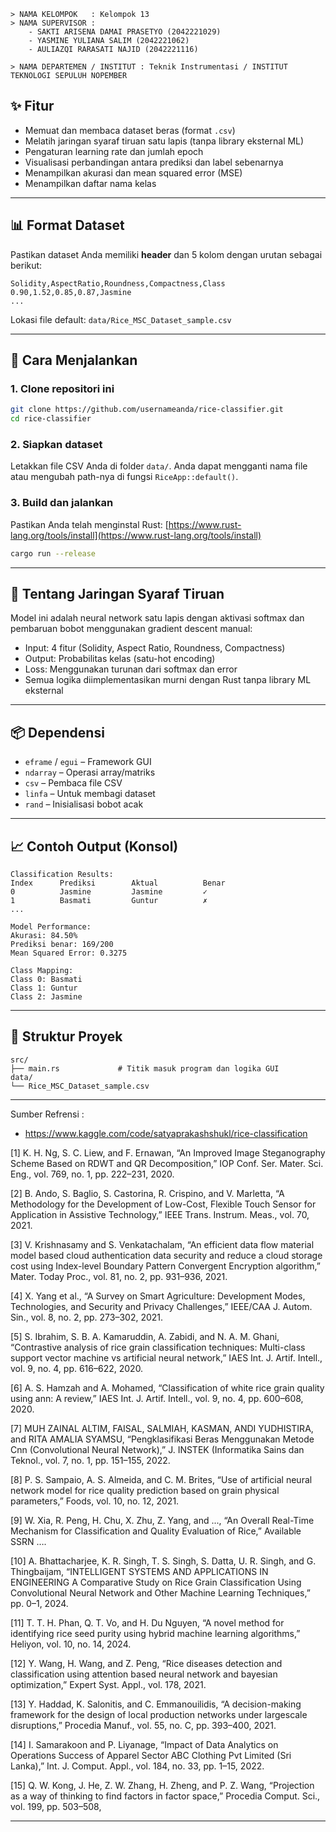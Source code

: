 ```
> NAMA KELOMPOK   : Kelompok 13
> NAMA SUPERVISOR :
    - SAKTI ARISENA DAMAI PRASETYO (2042221029)
    - YASMINE YULIANA SALIM (2042221062)
    - AULIAZQI RARASATI NAJID (2042221116)

> NAMA DEPARTEMEN / INSTITUT : Teknik Instrumentasi / INSTITUT TEKNOLOGI SEPULUH NOPEMBER

```

## ✨ Fitur

* Memuat dan membaca dataset beras (format `.csv`)
* Melatih jaringan syaraf tiruan satu lapis (tanpa library eksternal ML)
* Pengaturan learning rate dan jumlah epoch
* Visualisasi perbandingan antara prediksi dan label sebenarnya
* Menampilkan akurasi dan mean squared error (MSE)
* Menampilkan daftar nama kelas

---

## 📊 Format Dataset

Pastikan dataset Anda memiliki **header** dan 5 kolom dengan urutan sebagai berikut:

```csv
Solidity,AspectRatio,Roundness,Compactness,Class
0.90,1.52,0.85,0.87,Jasmine
...
```

Lokasi file default: `data/Rice_MSC_Dataset_sample.csv`

---

## 🚀 Cara Menjalankan

### 1. Clone repositori ini

```bash
git clone https://github.com/usernameanda/rice-classifier.git
cd rice-classifier
```

### 2. Siapkan dataset

Letakkan file CSV Anda di folder `data/`. Anda dapat mengganti nama file atau mengubah path-nya di fungsi `RiceApp::default()`.

### 3. Build dan jalankan

Pastikan Anda telah menginstal Rust: [https://www.rust-lang.org/tools/install](https://www.rust-lang.org/tools/install)

```bash
cargo run --release
```

---

## 🧠 Tentang Jaringan Syaraf Tiruan

Model ini adalah neural network satu lapis dengan aktivasi softmax dan pembaruan bobot menggunakan gradient descent manual:

* Input: 4 fitur (Solidity, Aspect Ratio, Roundness, Compactness)
* Output: Probabilitas kelas (satu-hot encoding)
* Loss: Menggunakan turunan dari softmax dan error
* Semua logika diimplementasikan murni dengan Rust tanpa library ML eksternal

---

## 📦 Dependensi

* `eframe` / `egui` – Framework GUI
* `ndarray` – Operasi array/matriks
* `csv` – Pembaca file CSV
* `linfa` – Untuk membagi dataset
* `rand` – Inisialisasi bobot acak

---

## 📈 Contoh Output (Konsol)

```
Classification Results:
Index      Prediksi        Aktual          Benar      
0          Jasmine         Jasmine         ✓         
1          Basmati         Guntur          ✗         
...

Model Performance:
Akurasi: 84.50%
Prediksi benar: 169/200
Mean Squared Error: 0.3275

Class Mapping:
Class 0: Basmati
Class 1: Guntur
Class 2: Jasmine
```

---

## 📂 Struktur Proyek

```
src/
├── main.rs             # Titik masuk program dan logika GUI
data/
└── Rice_MSC_Dataset_sample.csv
```

---

Sumber Refrensi :

- https://www.kaggle.com/code/satyaprakashshukl/rice-classification
  
[1]	K. H. Ng, S. C. Liew, and F. Ernawan, “An Improved Image Steganography Scheme Based on RDWT and QR Decomposition,” IOP Conf. Ser. Mater. Sci. Eng., vol. 769, no. 1, pp. 222–231, 2020. 

[2]	B. Ando, S. Baglio, S. Castorina, R. Crispino, and V. Marletta, “A Methodology for the Development of Low-Cost, Flexible Touch Sensor for Application in Assistive Technology,” IEEE Trans. Instrum. Meas., vol. 70, 2021. 

[3]	V. Krishnasamy and S. Venkatachalam, “An efficient data flow material model based cloud authentication data security and reduce a cloud storage cost using Index-level Boundary Pattern Convergent Encryption algorithm,” Mater. Today Proc., vol. 81, no. 2, pp. 931–936, 2021. 

[4]	X. Yang et al., “A Survey on Smart Agriculture: Development Modes, Technologies, and Security and Privacy Challenges,” IEEE/CAA J. Autom. Sin., vol. 8, no. 2, pp. 273–302, 2021. 

[5]	S. Ibrahim, S. B. A. Kamaruddin, A. Zabidi, and N. A. M. Ghani, “Contrastive analysis of rice grain classification techniques: Multi-class support vector machine vs artificial neural network,” IAES Int. J. Artif. Intell., vol. 9, no. 4, pp. 616–622, 2020. 

[6]	A. S. Hamzah and A. Mohamed, “Classification of white rice grain quality using ann: A review,” IAES Int. J. Artif. Intell., vol. 9, no. 4, pp. 600–608, 2020. 

[7]	MUH ZAINAL ALTIM, FAISAL, SALMIAH, KASMAN, ANDI YUDHISTIRA, and RITA AMALIA SYAMSU, “Pengklasifikasi Beras Menggunakan Metode Cnn (Convolutional Neural Network),” J. INSTEK (Informatika Sains dan Teknol., vol. 7, no. 1, pp. 151–155, 2022. 

[8]	P. S. Sampaio, A. S. Almeida, and C. M. Brites, “Use of artificial neural network model for rice quality prediction based on grain physical parameters,” Foods, vol. 10, no. 12, 2021. 

[9]	W. Xia, R. Peng, H. Chu, X. Zhu, Z. Yang, and ..., “An Overall Real-Time Mechanism for Classification and Quality Evaluation of Rice,” Available SSRN …. 

[10]	A. Bhattacharjee, K. R. Singh, T. S. Singh, S. Datta, U. R. Singh, and G. Thingbaijam, “INTELLIGENT SYSTEMS AND APPLICATIONS IN ENGINEERING A Comparative Study on Rice Grain Classification Using Convolutional Neural Network and Other Machine Learning Techniques,” pp. 0–1, 2024. 

[11]	T. T. H. Phan, Q. T. Vo, and H. Du Nguyen, “A novel method for identifying rice seed purity using hybrid machine learning algorithms,” Heliyon, vol. 10, no. 14, 2024. 

[12]	Y. Wang, H. Wang, and Z. Peng, “Rice diseases detection and classification using attention based neural network and bayesian optimization,” Expert Syst. Appl., vol. 178, 2021. 

[13]	Y. Haddad, K. Salonitis, and C. Emmanouilidis, “A decision-making framework for the design of local production networks under largescale disruptions,” Procedia Manuf., vol. 55, no. C, pp. 393–400, 2021. 

[14]	I. Samarakoon and P. Liyanage, “Impact of Data Analytics on Operations Success of Apparel Sector ABC Clothing Pvt Limited (Sri Lanka),” Int. J. Comput. Appl., vol. 184, no. 33, pp. 1–15, 2022. 

[15]	Q. W. Kong, J. He, Z. W. Zhang, H. Zheng, and P. Z. Wang, “Projection as a way of thinking to find factors in factor space,” Procedia Comput. Sci., vol. 199, pp. 503–508,

---
